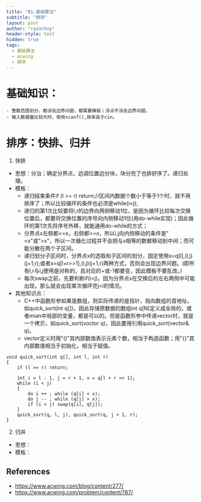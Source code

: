 ```yaml
---
title: "01-基础算法"
subtitle: "排序"
layout: post
author: "rainchxy"
header-style: text
hidden: true
tags:
  - 基础算法
  - acwing
  - 排序
---
```


# 基础知识：
    - 整数范围划分，都涉及边界问题，都需要模板；浮点不涉及边界问题。
    - 输入数据量比较大时，使用scanf(),效率高于cin。

# 排序：快排、归并
1. 快排
- 思想：分治；确定分界点，边调位置边分块，块分完了也排好序了。递归处理。
- 模板：
    - 递归结束条件if (l >= r) return;//区间内数据个数小于等于1个时，就不用排序了；所以比较循环的条件也必须是while(i<j);
    - 递归的第1次比较要将l,r的边界向两侧移动1位，是因为循环比较每次交换位置后，都要将交换位置的序号向内侧移动1位(用do-while实现)；因此循环的第1次先将序号外移，就能通用do-while的方式；
    - 分界点x左侧都<=x，右侧都>=x，所以i,j向内侧移动的条件是"<x"或">x"，所以一次循化过程并不会把与x相等的数都移动到中间；而可能分散在两个子区间。
    - 递归划分子区间时，分界点x的选取和子区间的划分，固定使用x=q[l],(l,j)(j+1,r);或者x=q[l+r>>1],(l,j)(j+1,r)两种方式，否则会出现边界问题。(即所有l,r与i,j使用是对称的，且对应的+或-1都要变，因此模板不要乱改。)
    - 每次swap之前，先要判断if(i<j)。因为分界点x在交换后的左右两侧中可能出现，那么就会出现某次循环完j<i的情况。
- 其他知识点：
    - C++中函数形参如果是数组，则实际传递的是指针，指向数组的首地址，如quick_sort(int q[])，因此存储原数据的数组int q[N]定义成全局的，或者mian中局部的变量，都是可以的。但是函数形参中传递vector时，就是一个拷贝，如quick_sort(voctor<int> q)，因此要用引用quick_sort(vector<int>& q)。
    - vector定义时用"()"其内部数值表示元素个数，相当于构造函数；用"{}"其内部数值相当于初始化，相当于赋值。

```
void quick_sort(int q[], int l, int r)
{
    if (l >= r) return;

    int i = l - 1, j = r + 1, x = q[l + r >> 1];
    while (i < j)
    {
        do i ++ ; while (q[i] < x);
        do j -- ; while (q[j] > x);
        if (i < j) swap(q[i], q[j]);
    }
    quick_sort(q, l, j), quick_sort(q, j + 1, r);
}
```
2. 归并
- 思想：
- 模板：


References
----------

- <https://www.acwing.com/blog/content/277/>
- <https://www.acwing.com/problem/content/787/>
